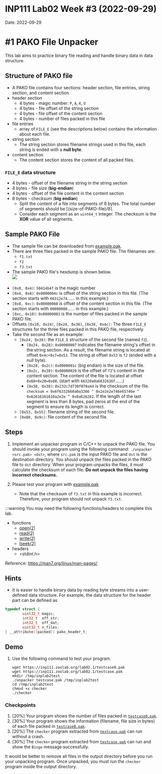 # INP111 Lab02 Week #3 (2022-09-29)

Date: 2022-09-29

# #1 PAKO File Unpacker

This lab aims to practice binary file reading and handle binary data in data structure.

## Structure of PAKO file
* A PAKO file contains four sections: header section, file entries, string section, and content section.
* header section 
    * 4 bytes - magic number: `P`, `A`, `K`, `O`
    * 4 bytes - file offset of the string section
    * 4 bytes - file offset of the content section
    * 4 bytes - number of files packed in this file
* file entries
    * array of `FILE_E` (see the descriptions below) contains the information about each file.
* string section
    * The string section stores filename strings used in this file, each string is ended with a **null byte**.
* content section
    * The content section stores the content of all packed files.
### `FILE_E` data structure
* 4 bytes - offset of the filename string in the string section
* 4 bytes - file size (**big-endian**)
* 4 bytes - offset of the file content in the content section
* 8 bytes - checksum (**big endian**)
   *  Split the content of a file into segments of 8 bytes. The total number of segments should be $\lceil(\mbox{size-of-PAKO-file})/8\rceil$.
   *  Consider each segment as an ``uint64_t`` integer. The checksum is the **XOR** value of all segments.

## Sample PAKO File
* The sample file can be downloaded from [example.pak](https://inp111.zoolab.org/lab02.1/example.pak).
* There are three files packed in the sample PAKO file. The filenames are:
    * ``f1.txt``
    * ``f2``
    * ``f3.txt``
* The sample PAKO file's hexdump is shown below.<br/>
![](/uploads/upload_bef6eabc81940efa89e5dc1e2f4b1502.png)<br/><br/>
* `[0x0, 0x4)`: `50414b4f` is the magic number
* `[0x4, 0x8)`: `0x0000004c` is offset of the string section in this file. (The section starts with `66312e74`...... in this example.)
* `[0x8, 0xc)`: `0x00000060` is offset of the content section in this file. (The section starts with `00000000`...... in this example.)
* `[0xc, 0x10)`: `0x00000003` is the number of files packed in the sample PAKO file.
* Offsets `[0x10, 0x24)`, `[0x24, 0x38)`, `[0x38, 0x4c)`: The three `FILE_E` structures for the three files packed in this PAKO file, respectively.
* Take the second file as an example:
    * `[0x24, 0x38)`: the `FILE_E` structure of the second file (named `f2`).
        * `[0x24, 0x28)`: `0x00000007` indicates the filename string's offset in the string section. As a result, the filename string is located at offset `0x4c+0x7=0x53`. The string at offset `0x53` is `f2` (ended with a null byte).
        * `[0x28, 0x2c)`: `0x0000001c` (big endian) is the size of the file.
        * `[0x2c, 0x30)`: `0x00000020` is the offset of ``f2``'s content in the content section. The content of the file is located at offset `0x60+0x20=0x80`. (start with `66320a0a6632636f`......)
        * `[0x30, 0x38)`: `0x232c7d730f070a44` is the checksum of the file. `checksum = 0x6f6332660a0a3266 ^ 0x2e2e2e746e65746e ^ 0x62616161610a2e2e ^ 0x0a626262`. If the length of the last segment is less than 8 bytes, pad zeros at the end of the segment to ensure its length is correct.
    * `[0x53, 0x55]`: filename string of the second file.
    * `[0x80, 0x9c)`: file content of the second file.

## Steps

1. Implement an unpacker program in C/C++ to unpack the PAKO file. You should invoke your program using the following command: `./unpacker <src.pak> <dst>`, where `src.pak` is the input PAKO file and `dst` is the destination directory. You should unpack the files packed in the PAKO file to `dst` directory. When your program unpacks the files, it must calculate the checksum of each file. **Do not unpack the files having incorrect checksums.**

1. Please test your program with [example.pak](https://inp111.zoolab.org/lab02.1/example.pak)
    * Note that the checksum of `f3.txt` in this example is incorrect. Therefore, your program should not unpack `f3.txt`.

:::warning
You may need the following functions/headers to complete this lab.
* functions
    * [open(2)](https://man7.org/linux/man-pages/man2/open.2.html)
    * [read(2)](https://man7.org/linux/man-pages/man2/read.2.html)
    * [write(2)](https://man7.org/linux/man-pages/man2/write.2.html)
    * [lseek(2)](https://man7.org/linux/man-pages/man2/lseek.2.html)
* headers
    * <stdint.h>

Reference: https://man7.org/linux/man-pages/

## Hints

* It is easier to handle binary data by reading byte streams into a user-defined data structure. For example, the data structure for the header part can be defined as
``` c
typedef struct {
        uint32_t magic;
        int32_t  off_str;
        int32_t  off_dat;
        uint32_t n_files;
} __attribute((packed)) pako_header_t;
```

## Demo
<!---
1. Download the test case from [here](https://inp111.zoolab.org/lab02.1/testcase.pak).
--->
1. Use the following command to test your program.
    ```
    wget https://inp111.zoolab.org/lab02.1/testcase0.pak
    wget https://inp111.zoolab.org/lab02.1/testcase.pak
    mkdir /tmp/inplab2test
    ./unpacker testcase.pak /tmp/inplab2test
    cd /tmp/inplab2test
    chmod +x checker
    ./checker
    ```
### Checkpoints
1. [20%] Your program shows the number of files packed in [`testcase0.pak`](https://inp111.zoolab.org/lab02.1/testcase0.pak).
4. [30%] Your program shows the information (filename, file size in bytes) of each file packed in [`testcase0.pak`](https://inp111.zoolab.org/lab02.1/testcase0.pak).
5. [20%] The `checker` program extracted from [`testcase.pak`](https://inp111.zoolab.org/lab02.1/testcase.pak) can run without a crash.
6. [30%] The `checker` program extracted from [`testcase.pak`](https://inp111.zoolab.org/lab02.1/testcase.pak) can run and show the `Bingo` message successfully.

It would be better to remove all files in the output directory before you run your unpacking program. Once unpacked, you must run the `checker` program inside the output directory.
